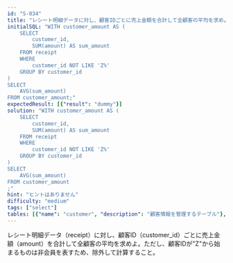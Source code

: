 ```yaml
---
id: "S-034"
title: "レシート明細データに対し、顧客IDごとに売上金額を合計して全顧客の平均を求めよ"
initialSQL: "WITH customer_amount AS (
    SELECT
        customer_id,
        SUM(amount) AS sum_amount
    FROM receipt
    WHERE
        customer_id NOT LIKE 'Z%'
    GROUP BY customer_id
)
SELECT
    AVG(sum_amount)
FROM customer_amount;"
expectedResult: [{"result": "dummy"}]
solution: "WITH customer_amount AS (
    SELECT
        customer_id,
        SUM(amount) AS sum_amount
    FROM receipt
    WHERE
        customer_id NOT LIKE 'Z%'
    GROUP BY customer_id
)
SELECT
    AVG(sum_amount)
FROM customer_amount
;"
hint: "ヒントはありません"
difficulty: "medium"
tags: ["select"]
tables: [{"name": "customer", "description": "顧客情報を管理するテーブル"}, {"name": "receipt", "description": "レシート明細データを管理するテーブル"}, {"name": "store", "description": "店舗情報を管理するテーブル"}, {"name": "product", "description": "商品情報を管理するテーブル"}, {"name": "category", "description": "カテゴリ情報を管理するテーブル"}]
---
```


レシート明細データ（receipt）に対し、顧客ID（customer_id）ごとに売上金額（amount）を合計して全顧客の平均を求めよ。ただし、顧客IDが"Z"から始まるものは非会員を表すため、除外して計算すること。